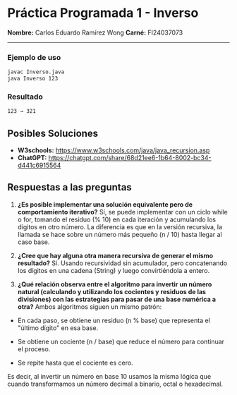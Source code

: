 # Práctica Programada 1 - Inverso

**Nombre:** Carlos Eduardo Ramírez Wong 
**Carné:** FI24037073

---

### Ejemplo de uso
```bash
javac Inverso.java
java Inverso 123
```

### Resultado
```bash
123 → 321
```

## Posibles Soluciones
- **W3schools:** https://www.w3schools.com/java/java_recursion.asp
- **ChatGPT:** https://chatgpt.com/share/68d21ee6-1b64-8002-bc34-d441c6915564

## Respuestas a las preguntas
1. **¿Es posible implementar una solución equivalente pero de comportamiento iterativo?**
Sí, se puede implementar con un ciclo while o for, tomando el residuo (% 10) en cada iteración y acumulando los dígitos en otro número.
La diferencia es que en la versión recursiva, la llamada se hace sobre un número más pequeño (n / 10) hasta llegar al caso base.

2. **¿Cree que hay alguna otra manera recursiva de generar el mismo resultado?**
Sí. Usando recursividad sin acumulador, pero concatenando los dígitos en una cadena (String) y luego convirtiéndola a entero.

3. **¿Qué relación observa entre el algoritmo para invertir un número natural (calculando y utilizando los cocientes y residuos de las divisiones) con las estrategias para pasar de una base numérica a otra?**
Ambos algoritmos siguen un mismo patrón:

- En cada paso, se obtiene un residuo (n % base) que representa el "último dígito" en esa base.

- Se obtiene un cociente (n / base) que reduce el número para continuar el proceso.

- Se repite hasta que el cociente es cero.

Es decir, al invertir un número en base 10 usamos la misma lógica que cuando transformamos un número decimal a binario, octal o hexadecimal.